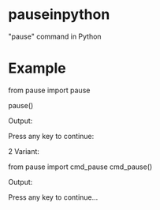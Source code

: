 # pauseinpython
"pause" command in Python
# Example
from pause import pause

pause()

Output:

Press any key to continue:

2 Variant:

from pause import cmd_pause
cmd_pause()

Output:

Press any key to continue...